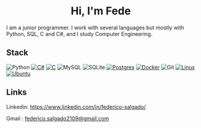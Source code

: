 <div align="center">
        <h1>Hi, I'm Fede</h1>
</div>

I am a junior programmer. I work with several languages but mostly with Python, SQL, C and C#, and I study Computer Engineering. 

## Stack
![Python](https://img.shields.io/badge/python-3670A0?style=for-the-badge&logo=python&logoColor=ffdd54)
[![C#](https://custom-icon-badges.demolab.com/badge/C%23-%23239120.svg?style=for-the-badge&logo=cshrp&logoColor=white)](#)
[![C](https://img.shields.io/badge/C-00599C?style=for-the-badge&logo=c&logoColor=white)](#)
![MySQL](https://img.shields.io/badge/mysql-4479A1.svg?style=for-the-badge&logo=mysql&logoColor=white)
![SQLite](https://img.shields.io/badge/sqlite-%2307405e.svg?style=for-the-badge&logo=sqlite&logoColor=white)
[![Postgres](https://img.shields.io/badge/Postgres-%23316192.svg?style=for-the-badge&logo=postgresql&logoColor=white)](#)
[![Docker](https://img.shields.io/badge/Docker-2496ED?style=for-the-badge&logo=docker&logoColor=fff)](#)
![Git](https://img.shields.io/badge/git-%23F05033.svg?style=for-the-badge&logo=git&logoColor=white)
[![Linux](https://img.shields.io/badge/Linux-FCC624?style=for-the-badge&logo=linux&logoColor=black)](#)
[![Ubuntu](https://img.shields.io/badge/Ubuntu-E95420?style=for-the-badge&logo=ubuntu&logoColor=white)](#)

## Links

Linkedin: https://www.linkedin.com/in/federico-salgado/

Gmail : federico.salgado2109@gmail.com
<!--
Itch.io : https://f3d9.itch.io
-->

